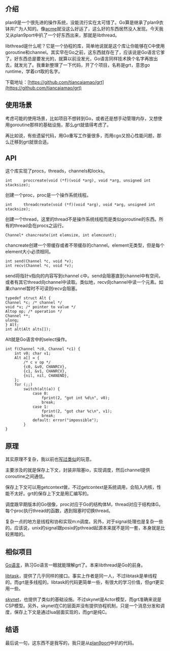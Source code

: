 ## 介绍

plan9是一个很先进的操作系统，没能流行实在太可惜了。Go算是继承了plan9衣钵并广为人知的。像[acme](acme.md)就没这么好运了，这么好的东西居然没人发现。今天我又从plan9port中扒了一个好东西出来，那就是libthread。

libthread是什么呢？它是一个协程的库，简单地说就是这个库让你能够在C中使用goroutine和channel。其实早在Go之前，这东西就存在了，应该说是Go语言它爹了。好东西总是要发光的，就算以前没发光，Go语言同样技术换个名字再放出去，就发光了。我重新整理了一下代码，开了个项目，名称是grt，意思go runtime，学着crt取的名字。

下载地址：[https://github.com/tiancaiamao/grt](https://github.com/tiancaiamao/grt)

## 使用场景

考虑可能的使用场景，比如项目不想转到Go，或者还是想手动管理内存，又想使用goroutine那样的基础设施，那么grt就值得考虑了。

再比如说，有些遗留代码，用Go重写工作量很多，而用cgo又担心性能问题，那么迁移到grt就很合适。

## API

这个库实现了procs，threads，channels和locks。

	int		proccreate(void (*f)(void *arg), void *arg, unsigned int stacksize);

创建一个proc，proc是一个操作系统线程。

	int		threadcreate(void (*f)(void *arg), void *arg, unsigned int stacksize);

创建一个thread，这里的thread不是操作系统线程而是类似goroutine的东西。所有的thread会在procs之运行。

	Channel* chancreate(int elemsize, int elemcount);

chancreate创建一个带缓存或者不带缓存的channel。element无类型，但是每个element大小必须相同。

	int send(Channel *c, void *v);
	int recv(Channel *c, void *v);

send将指针v指向的内容写到channel c中。send会阻塞直到channel中有空间，或者有其它thread向channel中读取。类似地，recv向channel中读一个元素。如果channel暂时不可读则recv会阻塞。

	typedef struct Alt {
	Channel *c; /* channel */
	void *v; /* pointer to value */
	Altop op; /* operation */
	Channel **;
	ulong;
	} Alt;
	int alt(Alt alts[]);

Alt就是Go语言中的select操作。

	int f(Channel *c0, Channel *c1) {
		int v0; char v1;
		Alt a[] = {
			/* c v op */
			{c0, &v0, CHANRCV},
			{c1, &v1, CHANRCV},
			{nil, nil, CHANEND},
		};
		for (;;)
			switch(alt(a)) {
				case 0:
					fprint(2, "got int %d\n", v0);
					break;
				case 1:
					fprint(2, "got char %c\n", v1);
					break;
				default: error("impossible");
			}
	}

## 原理

其实原理不复杂，我以前也[写过类似](task.html)的玩意。

主要涉及的就是保存上下文，封装非阻塞io，实现调度，然后channel提供coroutine之间通信。

保存上下文可以用getcontext做，不过getcontext是系统调用，会陷入内核，性能不太好。grt的保存上下文是用汇编写的。

调度跟早期版本的Go很像，proc对应于Go的结构体M，thread对应于结构体G。每个proc执行thread的函数，遇到阻塞时切换thread。

复杂一点的地方是线程和协和实现m:n调度。另外，对于signal处理也是复杂一些的。应该说，unix的signal跟posix的pthread起源本来就不是同一套，本身就是比较黑暗的。

## 相似项目

[Go语言](http://golang.org/)，熟习Go语言一眼就能理解grt了。本来libthread是Go的前身。

[libtask](http://swtch.com/libtask/)，提供了几乎同样的接口。事实上作者是同一人，不过libtask是单线程的。而grt是多线程的。libtask的代码更简单一些，有很大的学习价值，但grt更实用一些。

[skynet](https://github.com/cloudwu/skynet)，也提供了类似的基础设施。不过skynet是Actor模型，而grt准确来说是CSP模型。另外，skynet在C的层面并没有提供协程机制，只是一个消息分发和调度，保存上下文是通过lua层面实现的，而grt是纯C。

## 结语

最后说一句，这东西不是我写的，我只是从[plan9port](http://swtch.com/plan9port/)中扒的代码。